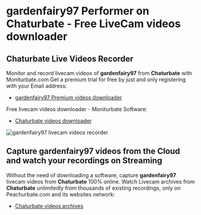 # gardenfairy97 Performer on Chaturbate - Free LiveCam videos downloader

## Chaturbate Live Videos Recorder

Monitor and record livecam videos of **gardenfairy97** from **Chaturbate** with Moniturbate.com
Get a premium trial for free by just and only registering with your Email address:
* [gardenfairy97 Premium videos downloader](https://moniturbate.com/request-demo-licence-key.html)

Free livecam videos downloader - Moniturbate Software:
* [Chaturbate videos downloader](https://moniturbate.com/moniturbate-download-software.html)

![gardenfairy97 livecam videos recorder](https://peachurnet.com/templates/moniturbate-software.png)


## Capture gardenfairy97 videos from the Cloud and watch your recordings on Streaming

Without the need of downloading a software, capture **gardenfairy97** livecam videos from **Chaturbate** 100% online.
Watch Livecam archives from **Chaturbate** unlimitedly from thousands of existing recordings, only on Peachurbate.com and its websites network:
* [Chaturbate videos archives](https://peachurnet.com/)